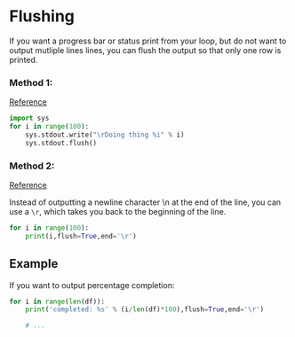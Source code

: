 # Flushing 

If you want a progress bar or status print from your loop, but do not want to output mutliple lines lines, you can flush the output so that only one row is printed. 

### Method 1: 

[Reference](https://stackoverflow.com/questions/6169217/replace-console-output-in-python)

```py
import sys 
for i in range(100):
    sys.stdout.write("\rDoing thing %i" % i)
    sys.stdout.flush()
```

### Method 2: 
[Reference](https://www.reddit.com/r/Python/comments/4v6d02/replacing_console_output/)

Instead of outputting a newline character \n at the end of the line, you can use a `\r`, which takes you back to the beginning of the line.

```py 
for i in range(100):
    print(i,flush=True,end='\r')
```

## Example 

If you want to output percentage completion:

```py 
for i in range(len(df)): 
	print('completed: %s' % (i/len(df)*100),flush=True,end='\r')  

	# ... 
```